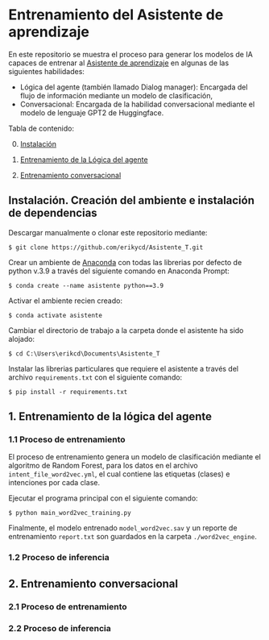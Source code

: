 # Entrenamiento del Asistente de aprendizaje

En este repositorio se muestra el proceso para generar los modelos de IA capaces de entrenar al [Asistente de aprendizaje](https://github.com/erikycd/Asistente_A) en algunas de las siguientes habilidades:

* Lógica del agente (también llamado Dialog manager): Encargada del flujo de información mediante un modelo de clasificación,
* Conversacional: Encargada de la habilidad conversacional mediante el modelo de lenguaje GPT2 de Huggingface.

Tabla de contenido:

0. [Instalación](https://github.com/erikycd/Asistente_T#instalaci%C3%B3n-creaci%C3%B3n-del-ambiente-e-instalaci%C3%B3n-de-dependencias)

1. [Entrenamiento de la Lógica del agente](https://github.com/erikycd/Asistente_T#1-sobre-la-l%C3%B3gica-del-agente)

3. [Entrenamiento conversacional](https://github.com/erikycd/Asistente_T#2-sobre-las-funciones-conversacionales)

## Instalación. Creación del ambiente e instalación de dependencias

Descargar manualmente o clonar este repositorio mediante:
```
$ git clone https://github.com/erikycd/Asistente_T.git
```
Crear un ambiente de [Anaconda](https://www.anaconda.com/distribution/) con todas las librerias por defecto de python v.3.9 a través del siguiente comando en Anaconda Prompt:
```
$ conda create --name asistente python==3.9
```
Activar el ambiente recien creado:
```
$ conda activate asistente
```
Cambiar el directorio de trabajo a la carpeta donde el asistente ha sido alojado:
```
$ cd C:\Users\erikcd\Documents\Asistente_T
```
Instalar las librerias particulares que requiere el asistente a través del archivo `requirements.txt` con el siguiente comando:
```
$ pip install -r requirements.txt
```

## 1. Entrenamiento de la lógica del agente

### 1.1 Proceso de entrenamiento
El proceso de entrenamiento genera un modelo de clasificación mediante el algoritmo de Random Forest, para los datos en el archivo `intent_file_word2vec.yml`, el cual contiene las etiquetas (clases) e intenciones por cada clase.

Ejecutar el programa principal con el siguiente comando:
```
$ python main_word2vec_training.py
```
Finalmente, el modelo entrenado `model_word2vec.sav` y un reporte de entrenamiento `report.txt` son guardados en la carpeta `./word2vec_engine`.

### 1.2 Proceso de inferencia

## 2. Entrenamiento conversacional

### 2.1 Proceso de entrenamiento

### 2.2 Proceso de inferencia
